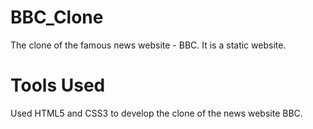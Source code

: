 # BBC_Clone

The clone of the famous news website - BBC. It is a static website. 

# Tools Used
Used HTML5 and CSS3 to develop the clone of the news website BBC.


